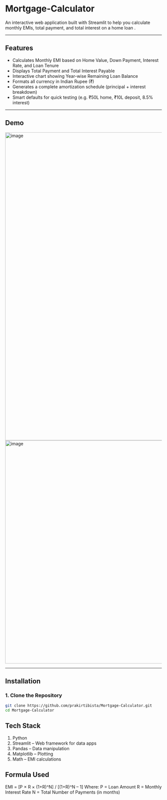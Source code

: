 # Mortgage-Calculator

An interactive web application built with Streamlit to help you calculate monthly EMIs, total payment, and total interest on a home loan .

---

## Features

- Calculates Monthly EMI based on Home Value, Down Payment, Interest Rate, and Loan Tenure
- Displays Total Payment and Total Interest Payable
- Interactive chart showing Year-wise Remaining Loan Balance
- Formats all currency in Indian Rupee (₹)
- Generates a complete amortization schedule (principal + interest breakdown)
- Smart defaults for quick testing (e.g. ₹50L home, ₹10L deposit, 8.5% interest)

---

## Demo

<img width="1328" height="988" alt="image" src="https://github.com/user-attachments/assets/25a04587-17b7-4522-a956-4d817428e05e" />
<img width="1169" height="716" alt="image" src="https://github.com/user-attachments/assets/c787ec86-419c-43c8-a2fb-f701638d83e4" />



---

## Installation

### 1. Clone the Repository

```bash
git clone https://github.com/prakirtibista/Mortgage-Calculator.git
cd Mortgage-Calculator
```

## Tech Stack

1. Python
2. Streamlit – Web framework for data apps
3. Pandas – Data manipulation
4. Matplotlib – Plotting
5. Math – EMI calculations

## Formula Used

  EMI = [P × R × (1+R)^N] / [(1+R)^N – 1]
  Where:
  P = Loan Amount
  R = Monthly Interest Rate
  N = Total Number of Payments (in months)

